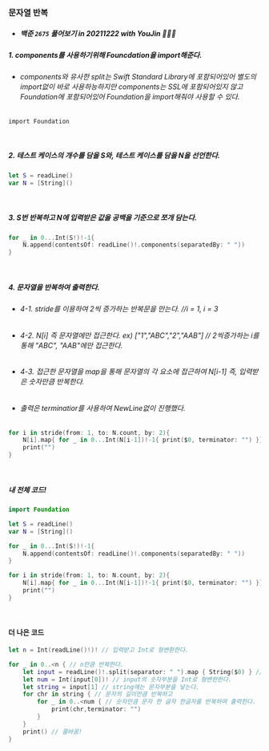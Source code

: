 ### 문자열 반복

- ##### 백준 `2675` 풀어보기 in 20211222 with YouJin 👩🏻‍💻

##### 1. components를 사용하기위해 Founcdation을 import해준다.
- ###### components와 유사한 split는 Swift Standard Library에 포함되어있어 별도의 import없이 바로 사용하능하지만 components는 SSL에 포함되어있지 않고 Foundation에 포함되어있어 Foundation을 import해줘야 사용할 수 있다.
`import Foundation`

<br>

##### 2. 테스트 케이스의 개수를 담을 S와, 테스트 케이스를 담을 N을 선언한다.
```Swift
let S = readLine()
var N = [String]()
```

<br>

##### 3. S번 반복하고 N에 입력받은 값을 공백을 기준으로 쪼개 담는다.
```Swift
for _ in 0...Int(S!)!-1{
    N.append(contentsOf: readLine()!.components(separatedBy: " "))
}
```

<br>

##### 4. 문자열을 반복하여 출력한다.
- ###### 4-1. stride를 이용하여 2씩 증가하는 반복문을 만는다. //i = 1, i = 3
- ###### 4-2. N[i] 즉 문자열에만 접근한다. ex) ["1","ABC","2","AAB"] // 2씩증가하는 i를 통해 "ABC", "AAB"에만 접근한다.
- ###### 4-3. 접근한 문자열을 map을 통해 문자열의 각 요소에 접근하여 N[i-1] 즉, 입력받은 숫자만큼 반복한다.
- ###### 출력은 terminatior를 사용하여 NewLine없이 진행했다.

```Swift
for i in stride(from: 1, to: N.count, by: 2){
    N[i].map{ for _ in 0...Int(N[i-1])!-1{ print($0, terminator: "") }}
    print("")
}
```

<br>

##### 내 전체 코드!
```swift
import Foundation

let S = readLine()
var N = [String]()

for _ in 0...Int(S!)!-1{
    N.append(contentsOf: readLine()!.components(separatedBy: " "))
}

for i in stride(from: 1, to: N.count, by: 2){
    N[i].map{ for _ in 0...Int(N[i-1])!-1{ print($0, terminator: "") }}
    print("")
}
```

<br>


#### 더 나은 코드
```swift
let n = Int(readLine()!)! // 입력받고 Int로 형변환한다.

for _ in 0..<n { // n만큼 반복한다.
    let input = readLine()!.split(separator: " ").map { String($0) } // 입력받고 split을 이용하여 공백으로 쪼개고 map으로 형변환한다.
    let num = Int(input[0])! // input의 숫자부분을 Int로 형변한한다.
    let string = input[1] // string에는 문자부분을 넣는다.
    for chr in string { // 문자의 길이만큼 반복하고
        for _ in 0..<num { // 숫자만큼 문자 한 글자 한글자를 반복하여 출력한다.
            print(chr,terminator: "")
        }
    }
    print() // 줄바꿈!
}
```
